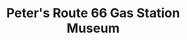 ---
title: "Peter's Route 66 Gas Station Museum"
url: /williams/peters-route-66-gas-station-museum/
shop: Allgemein
---